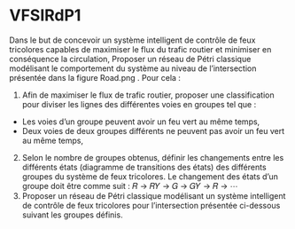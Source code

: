 # VFSIRdP1

Dans le but de concevoir un système intelligent de contrôle de feux tricolores 
capables de maximiser le flux du trafic routier et minimiser en conséquence la circulation, 
Proposer un réseau de Pétri classique modélisant le comportement du système au niveau de 
l’intersection présentée dans la figure Road.png . Pour cela :
1. Afin de maximiser le flux de trafic routier, proposer une classification pour diviser les lignes 
des différentes voies en groupes tel que :
* Les voies d’un groupe peuvent avoir un feu vert au même temps,
* Deux voies de deux groupes différents ne peuvent pas avoir un feu vert au même temps,
2. Selon le nombre de groupes obtenus, définir les changements entre les différents états 
(diagramme de transitions des états) des différents groupes du système de feux tricolores. 
Le changement des états d’un groupe doit être comme suit : 𝑅 → 𝑅𝑌 → 𝐺 → 𝐺𝑌 → 𝑅 → ⋯
3. Proposer un réseau de Pétri classique modélisant un système intelligent de contrôle de 
feux tricolores pour l’intersection présentée ci-dessous suivant les groupes définis.
